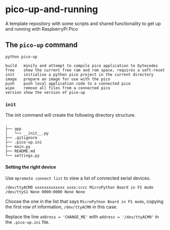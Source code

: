 # pico-up-and-running

A template repository with some scripts and shared functionality to get up and running with RaspberryPi Pico

## The `pico-up` command

```
python pico-up

build   minify and attempt to compile pico application to bytecodes
free    show the current free ram and rom space, requires a soft-reset
init    initialise a python pico project in the current directory
image   prepare an image for use with the pico
push    push local application code to a connected pico
wipe    remove all files from a connected pico
version show the version of pico-up
```

### `init`

The init command will create the following directory structure.

```
.
├── app
│   └── __init__.py
├── .gitignore
├── .pico-up.ini
├── main.py
├── README.md
└── settings.py
```

#### Setting the right device

Use `mpremote connect list` to view a list of connected serial devices.

```
/dev/ttyACM0 xxxxxxxxxxxxx xxxx:cccc MicroPython Board in FS mode
/dev/ttyS1 None 0000:0000 None None
```

Choose the one in the list that says `MicroPython Board in FS mode`,
copying the first row of information, `/dev/ttyACM0` in this case.

Replace the line `address = 'CHANGE_ME'` with `address = '/dev/ttyACM0'` 
in the `.pico-up.ini` file.
